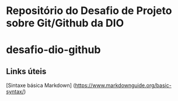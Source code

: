 # Repositório do Desafio de Projeto sobre Git/Github da DIO
# desafio-dio-github


## Links úteis
[Sintaxe básica Markdown] (https://www.markdownguide.org/basic-syntax/)
